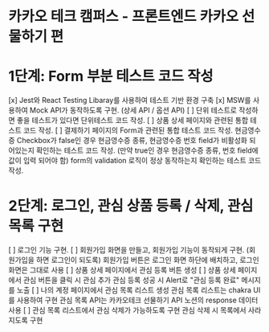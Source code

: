 # 카카오 테크 캠퍼스 - 프론트엔드 카카오 선물하기 편

# 1단계: Form 부분 테스트 코드 작성

[x] Jest와 React Testing Libaray를 사용하여 테스트 기반 환경 구축
[x] MSW를 사용하여 Mock API가 동작하도록 구현. (상세 API / 옵션 API)
[ ] 단위 테스트로 작성하면 좋을 테스트가 있다면 단위테스트 코드 작성.
[ ] 상품 상세 페이지와 관련된 통합 테스트 코드 작성.
[ ] 결제하기 페이지의 Form과 관련된 통합 테스트 코드 작성.
현금영수증 Checkbox가 false인 경우 현금영수증 종류, 현금영수증 번호 field가 비활성화 되어있는지 확인하는 테스트 코드 작성. (만약 true인 경우 현금영수증 종류, 번호 field에 값이 입력 되어야 함)
form의 validation 로직이 정상 동작하는지 확인하는 테스트 코드 작성.

# 2단계: 로그인, 관심 상품 등록 / 삭제, 관심 목록 구현

[ ] 로그인 기능 구현.
[ ] 회원가입 화면을 만들고, 회원가입 기능이 동작되게 구현. (회원가입을 하면 로그인이 되도록)
회원가입 버튼은 로그인 화면 하단에 배치하고, 로그인 화면은 그대로 사용
[ ] 상품 상세 페이지에서 관심 등록 버튼 생성
[ ] 상품 상세 페이지에서 관심 버튼을 클릭 시 관심 추가
관심 등록 성공 시 Alert로 "관심 등록 완료" 메시지를 노출
[ ] 나의 계정 페이지에서 관심 목록 리스트 생성
관심 목록 리스트는 chakra UI를 사용하여 구현
관심 목록 API는 카카오테크 선물하기 API 노션의 response 데이터 사용
[ ] 관심 목록 리스트에서 관심 삭제가 가능하도록 구현
관심 삭제 시 목록에서 사라지도록 구현
